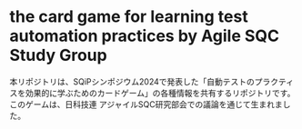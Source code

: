 # the card game for learning test automation practices by Agile SQC Study Group
本リポジトリは、SQiPシンポジウム2024で発表した「自動テストのプラクティスを効果的に学ぶためのカードゲーム」の各種情報を共有するリポジトリです。
このゲームは、日科技連 アジャイルSQC研究部会での議論を通じて生まれました。

